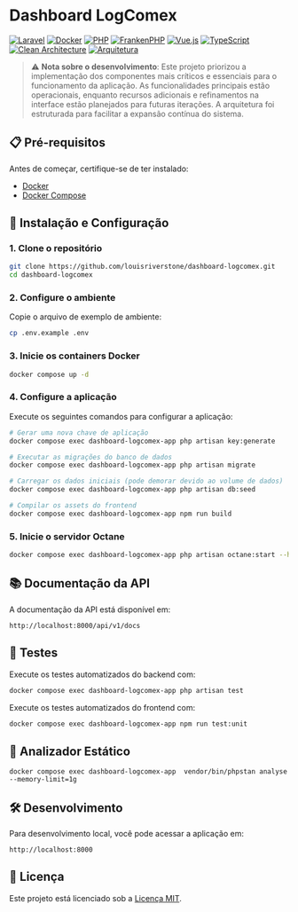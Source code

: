 # Dashboard LogComex

[![Laravel](https://img.shields.io/badge/Laravel-FF2D20?style=for-the-badge&logo=laravel&logoColor=white)](https://laravel.com)
[![Docker](https://img.shields.io/badge/Docker-2496ED?style=for-the-badge&logo=docker&logoColor=white)](https://www.docker.com/)
[![PHP](https://img.shields.io/badge/PHP-777BB4?style=for-the-badge&logo=php&logoColor=white)](https://www.php.net)
[![FrankenPHP](https://img.shields.io/badge/FrankenPHP-6C2DC7?style=for-the-badge&logo=php&logoColor=white)](https://frankenphp.dev)
[![Vue.js](https://img.shields.io/badge/Vue.js-4FC08D?style=for-the-badge&logo=vue.js&logoColor=white)](https://vuejs.org/)
[![TypeScript](https://img.shields.io/badge/TypeScript-3178C6?style=for-the-badge&logo=typescript&logoColor=white)](https://www.typescriptlang.org/)
[![Clean Architecture](https://img.shields.io/badge/Clean-Architecture-1E90FF?style=for-the-badge&logo=clean-code&logoColor=white)](https://blog.cleancoder.com/uncle-bob/2012/08/13/the-clean-architecture.html)
[![Arquitetura](https://img.shields.io/badge/Foco_em-Arquitetura_&_Escalabilidade-9400D3?style=for-the-badge&logo=blueprint&logoColor=white)](https://github.com/louisriverstone/dashboard-logcomex)

> ⚠️ **Nota sobre o desenvolvimento**: Este projeto priorizou a implementação dos componentes mais críticos e essenciais para o funcionamento da aplicação. As funcionalidades principais estão operacionais, enquanto recursos adicionais e refinamentos na interface estão planejados para futuras iterações. A arquitetura foi estruturada para facilitar a expansão contínua do sistema.

## 📋 Pré-requisitos

Antes de começar, certifique-se de ter instalado:

- [Docker](https://www.docker.com/get-started)
- [Docker Compose](https://docs.docker.com/compose/install/)

## 🚀 Instalação e Configuração

### 1. Clone o repositório
```bash
git clone https://github.com/louisriverstone/dashboard-logcomex.git
cd dashboard-logcomex
```

### 2. Configure o ambiente
Copie o arquivo de exemplo de ambiente:
```bash
cp .env.example .env
```

### 3. Inicie os containers Docker
```bash
docker compose up -d
```

### 4. Configure a aplicação
Execute os seguintes comandos para configurar a aplicação:

```bash
# Gerar uma nova chave de aplicação
docker compose exec dashboard-logcomex-app php artisan key:generate

# Executar as migrações do banco de dados
docker compose exec dashboard-logcomex-app php artisan migrate

# Carregar os dados iniciais (pode demorar devido ao volume de dados)
docker compose exec dashboard-logcomex-app php artisan db:seed

# Compilar os assets do frontend
docker compose exec dashboard-logcomex-app npm run build 
```

### 5. Inicie o servidor Octane
```bash
docker compose exec dashboard-logcomex-app php artisan octane:start --host=0.0.0.0 --port=8000
```

## 📚 Documentação da API

A documentação da API está disponível em:

```
http://localhost:8000/api/v1/docs
```

## 🧪 Testes

Execute os testes automatizados do backend com:

```bash
docker compose exec dashboard-logcomex-app php artisan test
```

Execute os testes automatizados do frontend com:

```bash
docker compose exec dashboard-logcomex-app npm run test:unit
```

## 🧪 Analizador Estático
```
docker compose exec dashboard-logcomex-app  vendor/bin/phpstan analyse --memory-limit=1g
```


## 🛠️ Desenvolvimento

Para desenvolvimento local, você pode acessar a aplicação em:

```
http://localhost:8000
```

## 📝 Licença

Este projeto está licenciado sob a [Licença MIT](LICENSE).
